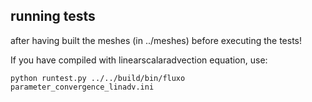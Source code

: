 ## running tests
after having built the meshes (in ../meshes) before executing the tests!

If you have compiled with linearscalaradvection equation, use:
```
python runtest.py ../../build/bin/fluxo parameter_convergence_linadv.ini
```

